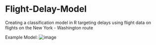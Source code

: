# Flight-Delay-Model
Creating a classification model in R targeting delays using flight data on flights on the New York - Washington route

Example Model:
![image](https://user-images.githubusercontent.com/83677809/117092973-a6e39b80-ad2d-11eb-9a94-d3b1c2c0c748.png)
